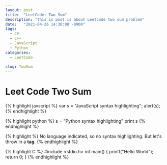 ```yaml
---
layout: post
title:  "LeetCode: Two Sum"
description: "This is post is about Leetcode two sum problem"
date:   "2021-04-26 14:30:00 -0900"
tags:
  - C#
  - C++ 
  - JavaScript
  - Python
categories:
  - LeetCode

slug: TwoSum
---
```


# Leet Code Two Sum


{% highlight javscript %}
var s = "JavaScript syntax highlighting";
alert(s);
{% endhighlight %}
 
{% highlight python %}
s = "Python syntax highlighting"
print s
{% endhighlight %}
 
{% highlight %}
No language indicated, so no syntax highlighting. 
But let's throw in a <b>tag</b>.
{% endhighlight %}

{% highlight C %}
#include <stdio.h>
int main()
{
  printf("Hello World");
  return 0;
}
{% endhighlight %}
